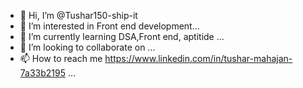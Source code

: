 - 👋 Hi, I’m @Tushar150-ship-it
- 👀 I’m interested in Front end development...
- 🌱 I’m currently learning DSA,Front end, aptitide ...
- 💞️ I’m looking to collaborate on ...
- 📫 How to reach me https://www.linkedin.com/in/tushar-mahajan-7a33b2195 ...


<!---
Tushar150-ship-it/Tushar150-ship-it is a ✨ special ✨ repository because its `README.md` (this file) appears on your GitHub profile.
You can click the Preview link to take a look at your changes.
--->
